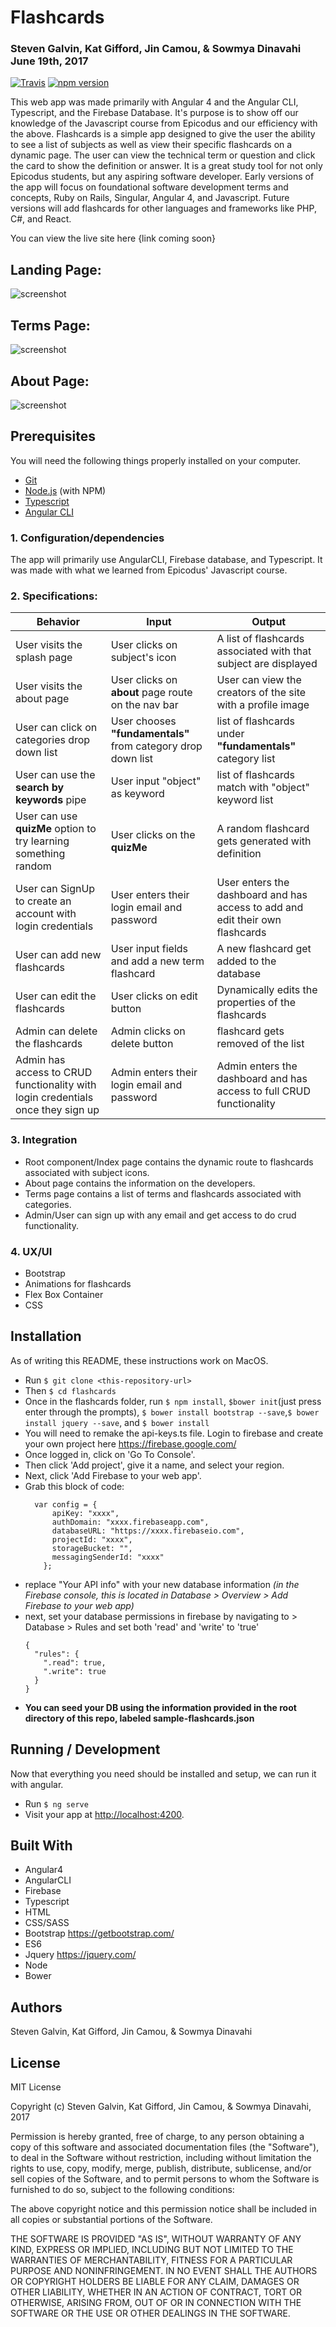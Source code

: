 # Flashcards

### Steven Galvin, Kat Gifford, Jin Camou, & Sowmya Dinavahi June 19th, 2017

[![Travis](https://img.shields.io/travis/rust-lang/rust.svg?style=plastic)](https://github.com/steven-galvin/flashcards)
[![npm version](https://badge.fury.io/js/%40angular%2Fcore.svg)](https://badge.fury.io/js/%40angular%2Fcore)


This web app was made primarily with Angular 4 and the Angular CLI, Typescript, and the Firebase Database. It's purpose is to show off our knowledge of the Javascript course from Epicodus and our efficiency with the above. Flashcards is a simple app designed to give the user the ability to see a list of subjects as well as view their specific flashcards on a dynamic page. The user can view the technical term or question and click the card to show the definition or answer. It is a great study tool for not only Epicodus students, but any aspiring software developer. Early versions of the app will focus on foundational software development terms and concepts, Ruby on Rails, Singular, Angular 4, and Javascript. Future versions will add flashcards for other languages and frameworks like PHP, C#, and React.  

You can view the live site here {link coming soon}

## Landing Page:
![screenshot](src/assets/public/images/epiquiz.png)

## Terms Page:
![screenshot](src/assets/public/images/epiquiz1.png)

## About Page:
![screenshot](src/assets/public/images/epiquiz3.png)

## Prerequisites

You will need the following things properly installed on your computer.

* [Git](https://git-scm.com/)
* [Node.js](https://nodejs.org/) (with NPM)
* [Typescript](https://www.typescriptlang.org/)
* [Angular CLI](https://cli.angular.io/)

### 1. Configuration/dependencies

The app will primarily use  AngularCLI, Firebase database, and Typescript. It was made with what we learned from Epicodus' Javascript course.


### 2. Specifications:

| Behavior | Input | Output |
|----------|-------|--------|
| User visits the splash page | User clicks on subject's icon | A list of flashcards associated with that subject are displayed |
| User visits the about page | User clicks on **about** page route on the nav bar| User can view the creators of the site with a profile image|
| User can click on categories drop down list | User chooses **"fundamentals"** from category drop down list| list of flashcards under **"fundamentals"** category list |
| User can use the **search by keywords** pipe | User input "object" as keyword | list of flashcards match with "object" keyword list |
| User can use **quizMe** option to try learning something random | User clicks on the **quizMe** | A random flashcard gets generated with definition |
| User can SignUp to create an account with login credentials | User enters their login email and password | User enters the dashboard and has access to add and edit their own flashcards |
| User can add new flashcards| User input fields and add a new term flashcard | A new flashcard get added to the database |
| User can edit the flashcards | User clicks on edit button | Dynamically edits the properties of the flashcards |
| Admin can delete the flashcards | Admin clicks on delete button | flashcard gets removed of the list |
| Admin has access to CRUD functionality with login credentials once they sign up | Admin enters their login email and password | Admin enters the dashboard and has access to full CRUD functionality |


### 3. Integration

  * Root component/Index page contains the dynamic route to flashcards associated with subject icons.
  * About page contains the information on the developers.
  * Terms page contains a list of terms and flashcards associated with categories.
  * Admin/User can sign up with any email and get access to do crud functionality.

### 4. UX/UI
  * Bootstrap
  * Animations for flashcards
  * Flex Box Container
  * CSS


## Installation

As of writing this README, these instructions work on MacOS.

  * Run `$ git clone <this-repository-url>`
  * Then `$ cd flashcards`
  * Once in the flashcards folder, run `$ npm install`, `$bower init`(just press enter through the prompts), `$ bower install bootstrap --save`,`$ bower install jquery --save`, and `$ bower install`
  * You will need to remake the api-keys.ts file. Login to firebase and create your own project here https://firebase.google.com/
  * Once logged in, click on 'Go To Console'.
  * Then click 'Add project', give it a name, and select your region.
  * Next, click 'Add Firebase to your web app'.
  * Grab this block of code:
    ```
      var config = {
          apiKey: "xxxx",
          authDomain: "xxxx.firebaseapp.com",
          databaseURL: "https://xxxx.firebaseio.com",
          projectId: "xxxx",
          storageBucket: "",
          messagingSenderId: "xxxx"
        };
    ```
  * replace "Your API info" with your new database information _(in the Firebase console, this is located in Database > Overview > Add Firebase to your web app)_
  * next, set your database permissions in firebase by navigating to > Database > Rules and set both 'read' and 'write' to 'true'
    ```
    {
      "rules": {
        ".read": true,
        ".write": true
      }
    }
    ```
  * **You can seed your DB using the information provided in the root directory of this repo, labeled sample-flashcards.json**


## Running / Development

  Now that everything you need should be installed and setup, we can run it with angular.

  * Run `$ ng serve`
  * Visit your app at [http://localhost:4200](http://localhost:4200).

## Built With

* Angular4
* AngularCLI
* Firebase
* Typescript
* HTML
* CSS/SASS
* Bootstrap https://getbootstrap.com/
* ES6
* Jquery https://jquery.com/
* Node
* Bower

## Authors

Steven Galvin, Kat Gifford, Jin Camou, & Sowmya Dinavahi

## License

MIT License

Copyright (c) Steven Galvin, Kat Gifford, Jin Camou, & Sowmya Dinavahi, 2017

Permission is hereby granted, free of charge, to any person obtaining a copy
of this software and associated documentation files (the "Software"), to deal
in the Software without restriction, including without limitation the rights
to use, copy, modify, merge, publish, distribute, sublicense, and/or sell
copies of the Software, and to permit persons to whom the Software is furnished to do so, subject to the following conditions:

The above copyright notice and this permission notice shall be included in all
copies or substantial portions of the Software.

THE SOFTWARE IS PROVIDED "AS IS", WITHOUT WARRANTY OF ANY KIND, EXPRESS OR
IMPLIED, INCLUDING BUT NOT LIMITED TO THE WARRANTIES OF MERCHANTABILITY,
FITNESS FOR A PARTICULAR PURPOSE AND NONINFRINGEMENT. IN NO EVENT SHALL THE
AUTHORS OR COPYRIGHT HOLDERS BE LIABLE FOR ANY CLAIM, DAMAGES OR OTHER
LIABILITY, WHETHER IN AN ACTION OF CONTRACT, TORT OR OTHERWISE, ARISING FROM,
OUT OF OR IN CONNECTION WITH THE SOFTWARE OR THE USE OR OTHER DEALINGS IN THE
SOFTWARE.
